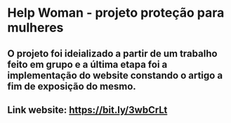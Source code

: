 # Help Woman - projeto proteção para mulheres 

## O projeto foi ideializado a partir de um trabalho feito em grupo e a última etapa foi a implementação do website constando o artigo a fim de exposição do mesmo.

## Link website: https://bit.ly/3wbCrLt

